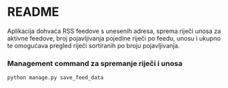 # README #

Aplikacija dohvaća RSS feedove s unesenih adresa, sprema riječi unosa za aktivne feedove, broj pojavljivanja pojedine riječi po feedu, unosu i ukupno te omogućava pregled riječi sortiranih po broju pojavljivanja.

### Management command za spremanje riječi i unosa ###

    python manage.py save_feed_data
